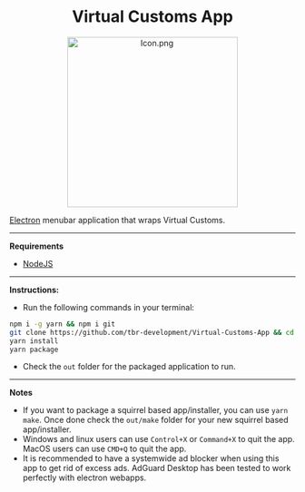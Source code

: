 <h1 align="center">Virtual Customs App</h1>

<p align="center">
<img width=300" alt="Icon.png" src="/assets/Icon.png"><br />
</p>

[Electron][Electron] menubar application that wraps Virtual Customs.

---

**Requirements**

- [NodeJS][NodeJS]

---

**Instructions:**

- Run the following commands in your terminal:

```sh
npm i -g yarn && npm i git
git clone https://github.com/tbr-development/Virtual-Customs-App && cd Virtual-Customs-App
yarn install
yarn package
```

- Check the `out` folder for the packaged application to run.

---

**Notes**

- If you want to package a squirrel based app/installer, you can use `yarn make`. Once done check the `out/make` folder for your new squirrel based app/installer.
- Windows and linux users can use `Control+X` or `Command+X` to quit the app.
MacOS users can use `CMD+Q` to quit the app.
- It is recommended to have a systemwide ad blocker when using this app to get rid of excess ads. AdGuard Desktop has been tested to work perfectly with electron webapps.


[Electron]: https://www.electronjs.org/
[NodeJS]: https://nodejs.org
